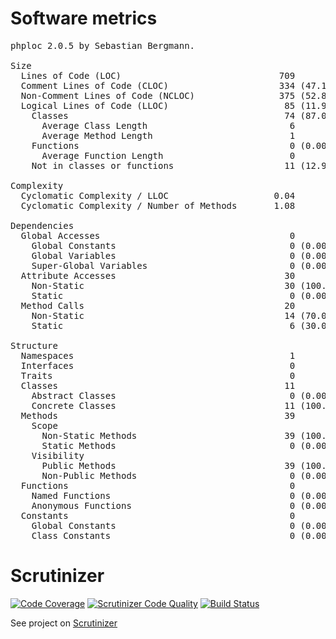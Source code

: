 # Software metrics 

<pre>
phploc 2.0.5 by Sebastian Bergmann.

Size
  Lines of Code (LOC)                              709
  Comment Lines of Code (CLOC)                     334 (47.11%)
  Non-Comment Lines of Code (NCLOC)                375 (52.89%)
  Logical Lines of Code (LLOC)                      85 (11.99%)
    Classes                                         74 (87.06%)
      Average Class Length                           6
      Average Method Length                          1
    Functions                                        0 (0.00%)
      Average Function Length                        0
    Not in classes or functions                     11 (12.94%)

Complexity
  Cyclomatic Complexity / LLOC                    0.04
  Cyclomatic Complexity / Number of Methods       1.08

Dependencies
  Global Accesses                                    0
    Global Constants                                 0 (0.00%)
    Global Variables                                 0 (0.00%)
    Super-Global Variables                           0 (0.00%)
  Attribute Accesses                                30
    Non-Static                                      30 (100.00%)
    Static                                           0 (0.00%)
  Method Calls                                      20
    Non-Static                                      14 (70.00%)
    Static                                           6 (30.00%)

Structure
  Namespaces                                         1
  Interfaces                                         0
  Traits                                             0
  Classes                                           11
    Abstract Classes                                 0 (0.00%)
    Concrete Classes                                11 (100.00%)
  Methods                                           39
    Scope
      Non-Static Methods                            39 (100.00%)
      Static Methods                                 0 (0.00%)
    Visibility
      Public Methods                                39 (100.00%)
      Non-Public Methods                             0 (0.00%)
  Functions                                          0
    Named Functions                                  0 (0.00%)
    Anonymous Functions                              0 (0.00%)
  Constants                                          0
    Global Constants                                 0 (0.00%)
    Class Constants                                  0 (0.00%)
</pre>


# Scrutinizer 

[![Code Coverage](https://scrutinizer-ci.com/g/krzysiekpiasecki/Gravatar/badges/coverage.png?b=master)](https://scrutinizer-ci.com/g/krzysiekpiasecki/Gravatar/?branch=master)
[![Scrutinizer Code Quality](https://scrutinizer-ci.com/g/krzysiekpiasecki/Gravatar/badges/quality-score.png?b=master)](https://scrutinizer-ci.com/g/krzysiekpiasecki/Gravatar/?branch=master)
[![Build Status](https://scrutinizer-ci.com/g/krzysiekpiasecki/Gravatar/badges/build.png?b=master)](https://scrutinizer-ci.com/g/krzysiekpiasecki/Gravatar/build-status/master)

See project on [Scrutinizer](https://scrutinizer-ci.com/g/krzysiekpiasecki/Gravatar/)
